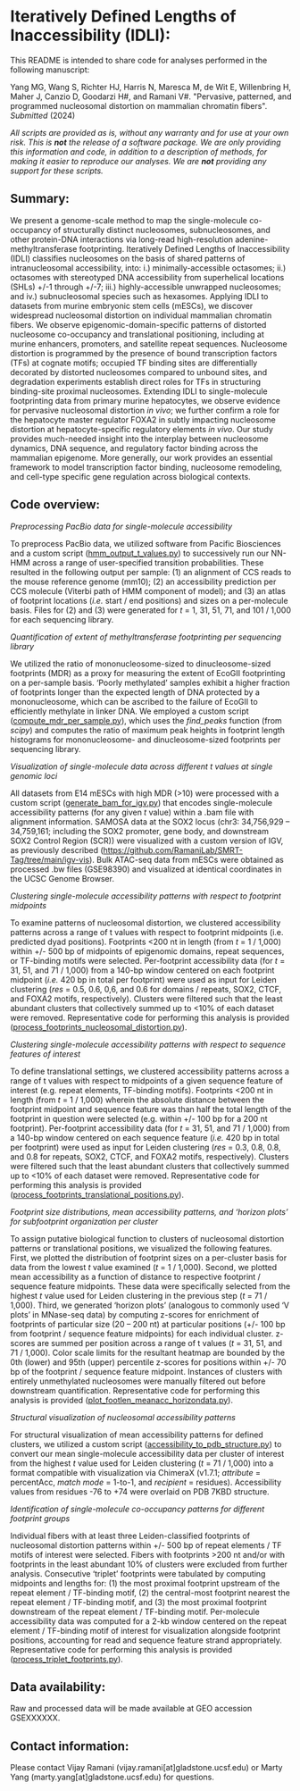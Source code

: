 # Iteratively Defined Lengths of Inaccessibility (IDLI):

This README is intended to share code for analyses performed in the following manuscript:

Yang MG, Wang S, Richter HJ, Harris N, Maresca M, de Wit E, Willenbring H, Maher J, Canzio D, Goodarzi H#, and Ramani V#. "Pervasive, patterned, and programmed nucleosomal distortion on mammalian chromatin fibers". *Submitted* (2024)

*All scripts are provided as is, without any warranty and for use at your own risk. This is __not__ the release of a software package. We are only providing this information and code, in addition to a description of methods, for making it easier to reproduce our analyses. We are __not__ providing any support for these scripts.*

Summary:
--------------------

We present a genome-scale method to map the single-molecule co-occupancy of structurally distinct nucleosomes, subnucleosomes, and other protein-DNA interactions via long-read high-resolution adenine-methyltransferase footprinting. Iteratively Defined Lengths of Inaccessibility (IDLI) classifies nucleosomes on the basis of shared patterns of intranucleosomal accessibility, into: i.) minimally-accessible octasomes; ii.) octasomes with stereotyped DNA accessibility from superhelical locations (SHLs) +/-1 through +/-7; iii.) highly-accessible unwrapped nucleosomes; and iv.) subnucleosomal species such as hexasomes. Applying IDLI to datasets from murine embryonic stem cells (mESCs), we discover widespread nucleosomal distortion on individual mammalian chromatin fibers. We observe epigenomic-domain-specific patterns of distorted nucleosome co-occupancy and translational positioning, including at murine enhancers, promoters, and satellite repeat sequences. Nucleosome distortion is programmed by the presence of bound transcription factors (TFs) at cognate motifs; occupied TF binding sites are differentially decorated by distorted nucleosomes compared to unbound sites, and degradation experiments establish direct roles for TFs in structuring binding-site proximal nucleosomes. Extending IDLI to single-molecule footprinting data from primary murine hepatocytes, we observe evidence for pervasive nucleosomal distortion *in vivo*; we further confirm a role for the hepatocyte master regulator FOXA2 in subtly impacting nucleosome distortion at hepatocyte-specific regulatory elements *in vivo*. Our study provides much-needed insight into the interplay between nucleosome dynamics, DNA sequence, and regulatory factor binding across the mammalian epigenome. More generally, our work provides an essential framework to model transcription factor binding, nucleosome remodeling, and cell-type specific gene regulation across biological contexts.

Code overview:
--------------------
*Preprocessing PacBio data for single-molecule accessibility*

To preprocess PacBio data, we utilized software from Pacific Biosciences and a custom script ([hmm_output_t_values.py](https://github.com/RamaniLab/Subnucleosome/blob/main/hmm_output_t_values.py)) to successively run our NN-HMM across a range of user-specified transition probabilities. These resulted in the following output per sample: (1) an alignment of CCS reads to the mouse reference genome (mm10); (2) an accessibility prediction per CCS molecule (Viterbi path of HMM component of model); and (3) an atlas of footprint locations (*i.e.* start / end positions) and sizes on a per-molecule basis. Files for (2) and (3) were generated for *t*  = 1, 31, 51, 71, and 101 / 1,000 for each sequencing library.

*Quantification of extent of methyltransferase footprinting per sequencing library*

We utilized the ratio of mononucleosome-sized to dinucleosome-sized footprints (MDR) as a proxy for measuring the extent of EcoGII footprinting on a per-sample basis. ‘Poorly methylated’ samples exhibit a higher fraction of footprints longer than the expected length of DNA protected by a mononucleosome, which can be ascribed to the failure of EcoGII to efficiently methylate in linker DNA. We employed a custom script ([compute_mdr_per_sample.py](https://github.com/RamaniLab/Subnucleosome/blob/main/compute_mdr_per_sample.py)), which uses the *find_peaks* function (from *scipy*) and computes the ratio of maximum peak heights in footprint length histograms for mononucleosome- and dinucleosome-sized footprints per sequencing library.

*Visualization of single-molecule data across different t values at single genomic loci*

All datasets from E14 mESCs with high MDR (>10) were processed with a custom script ([generate_bam_for_igv.py](https://github.com/RamaniLab/Subnucleosome/blob/main/generate_bam_for_igv.py)) that encodes single-molecule accessibility patterns (for any given *t* value) within a .bam file with alignment information. SAMOSA data at the SOX2 locus (chr3: 34,756,929 – 34,759,161; including the SOX2 promoter, gene body, and downstream SOX2 Control Region (SCR)) were visualized with a custom version of IGV, as previously described (https://github.com/RamaniLab/SMRT-Tag/tree/main/igv-vis). Bulk ATAC-seq data from mESCs were obtained as processed .bw files (GSE98390) and visualized at identical coordinates in the UCSC Genome Browser.

*Clustering single-molecule accessibility patterns with respect to footprint midpoints*

To examine patterns of nucleosomal distortion, we clustered accessibility patterns across a range of t values with respect to footprint midpoints (i.e. predicted dyad positions). Footprints <200 nt in length (from *t* = 1 / 1,000) within +/- 500 bp of midpoints of epigenomic domains, repeat sequences, or TF-binding motifs were selected. Per-footprint accessibility data (for *t* = 31, 51, and 71 / 1,000) from a 140-bp window centered on each footprint midpoint (*i.e.* 420 bp in total per footprint) were used as input for Leiden clustering (*res* = 0.5, 0.6, 0,6, and 0.6 for domains / repeats, SOX2, CTCF, and FOXA2 motifs, respectively). Clusters were filtered such that the least abundant clusters that collectively summed up to <10% of each dataset were removed. Representative code for performing this analysis is provided ([process_footprints_nucleosomal_distortion.py](https://github.com/RamaniLab/Subnucleosome/blob/main/process_footprints_nucleosomal_distortion.py)).

*Clustering single-molecule accessibility patterns with respect to sequence features of interest*

To define translational settings, we clustered accessibility patterns across a range of t values with respect to midpoints of a given sequence feature of interest (e.g. repeat elements, TF-binding motifs). Footprints <200 nt in length (from *t* = 1 / 1,000) wherein the absolute distance between the footprint midpoint and sequence feature was than half the total length of the footprint in question were selected (e.g. within +/- 100 bp for a 200 nt footprint). Per-footprint accessibility data (for *t* = 31, 51, and 71 / 1,000) from a 140-bp window centered on each sequence feature (*i.e.* 420 bp in total per footprint) were used as input for Leiden clustering (*res* = 0.3, 0.8, 0.8, and 0.8 for repeats, SOX2, CTCF, and FOXA2 motifs, respectively). Clusters were filtered such that the least abundant clusters that collectively summed up to <10% of each dataset were removed. Representative code for performing this analysis is provided ([process_footprints_translational_positions.py](https://github.com/RamaniLab/Subnucleosome/blob/main/process_footprints_translational_positions.py)).

*Footprint size distributions, mean accessibility patterns, and ‘horizon plots’ for subfootprint organization per cluster*

To assign putative biological function to clusters of nucleosomal distortion patterns or translational positions, we visualized the following features. First, we plotted the distribution of footprint sizes on a per-cluster basis for data from the lowest *t* value examined (*t* = 1 / 1,000). Second, we plotted mean accessibility as a function of distance to respective footprint / sequence feature midpoints. These data were specifically selected from the highest *t* value used for Leiden clustering in the previous step (*t* = 71 / 1,000). Third, we generated ‘horizon plots’ (analogous to commonly used ‘V plots’ in MNase-seq data) by computing z-scores for enrichment of footprints of particular size (20 – 200 nt) at particular positions (+/- 100 bp from footprint / sequence feature midpoints) for each individual cluster. z-scores are summed per position across a range of t values (*t* = 31, 51, and 71 / 1,000). Color scale limits for the resultant heatmap are bounded by the 0th (lower) and 95th (upper) percentile z-scores for positions within +/- 70 bp of the footprint / sequence feature midpoint. Instances of clusters with entirely unmethylated nucleosomes were manually filtered out before downstream quantification. Representative code for performing this analysis is provided ([plot_footlen_meanacc_horizondata.py](https://github.com/RamaniLab/Subnucleosome/blob/main/plot_footlen_meanacc_horizondata.py)).

*Structural visualization of nucleosomal accessibility patterns*

For structural visualization of mean accessibility patterns for defined clusters, we utilized a custom script ([accessibility_to_pdb_structure.py](https://github.com/RamaniLab/Subnucleosome/blob/main/accessibility_to_pdb_structure.py)) to convert our mean single-molecule accessibility data per cluster of interest from the highest *t* value used for Leiden clustering (*t* = 71 / 1,000) into a format compatible with visualization via ChimeraX (v1.7.1; *attribute* = percentAcc, *match mode* = 1-to-1, and *recipient* = residues). Accessibility values from residues -76 to +74 were overlaid on PDB 7KBD structure.

*Identification of single-molecule co-occupancy patterns for different footprint groups*

Individual fibers with at least three Leiden-classified footprints of nucleosomal distortion patterns within +/- 500 bp of repeat elements / TF motifs of interest were selected. Fibers with footprints >200 nt and/or with footprints in the least abundant 10% of clusters were excluded from further analysis. Consecutive ‘triplet’ footprints were tabulated by computing midpoints and lengths for: (1) the most proximal footprint upstream of the repeat element / TF-binding motif, (2) the central-most footprint nearest the repeat element / TF-binding motif, and (3) the most proximal footprint downstream of the repeat element / TF-binding motif. Per-molecule accessibility data was computed for a 2-kb window centered on the repeat element / TF-binding motif of interest for visualization alongside footprint positions, accounting for read and sequence feature strand appropriately. Representative code for performing this analysis is provided ([process_triplet_footprints.py](https://github.com/RamaniLab/Subnucleosome/blob/main/process_triplet_footprints.py)).

Data availability:
--------------------
Raw and processed data will be made available at GEO accession GSEXXXXXX.

Contact information:
--------------------
Please contact Vijay Ramani (vijay.ramani[at]gladstone.ucsf.edu) or Marty Yang (marty.yang[at]gladstone.ucsf.edu) for questions.
